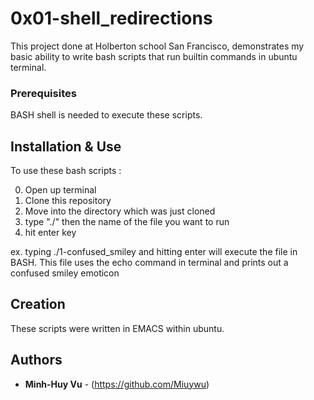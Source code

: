 # 0x01-shell_redirections

This project done at Holberton school San Francisco, demonstrates my basic ability to write bash scripts that run builtin commands in ubuntu terminal.

### Prerequisites

BASH shell is needed to execute these scripts.

## Installation & Use

To use these bash scripts :

0. Open up terminal
1. Clone this repository
2. Move into the directory which was just cloned
3. type "./" then the name of the file you want to run
4. hit enter key

ex. typing ./1-confused_smiley and hitting enter will execute the file in BASH. This file uses the echo command in terminal and prints out a confused smiley emoticon
## Creation

These scripts were written in EMACS within ubuntu.

## Authors

* **Minh-Huy Vu** - (https://github.com/Miuywu)

